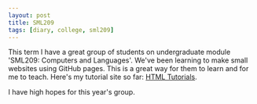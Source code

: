 ```yaml
---
layout: post
title: SML209
tags: [diary, college, sml209]
---
```


This term I have a great group of students on undergraduate module 'SML209: Computers and Languages'. We've been learning to make small websites using GitHub pages. This is a great way for them to learn and for me to teach. Here's my tutorial site so far: [HTML Tutorials](https://martinbarge.github.io/sml209-18-sts/).

I have high hopes for this year's group. 

